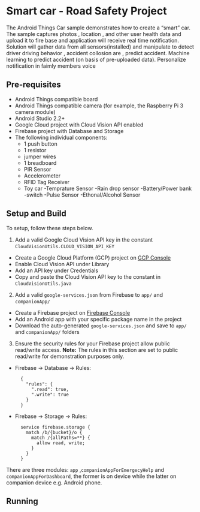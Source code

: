 # Smart car - Road Safety Project

The Android Things Car sample demonstrates how to create a “smart” car.
The sample captures photos , location , and other user health data and upload it to fire base
and application will receive real time notification.
Solution will gather data from all sensors(installed) and manipulate to detect driver driving behavior , accident collosion are , predict accident.
Machine learning to predict accident (on basis of pre-uploaded data).
Personalize notification in faimly members voice  

## Pre-requisites

- Android Things compatible board
- Android Things compatible camera (for example, the Raspberry Pi 3 camera module)
- Android Studio 2.2+
- Google Cloud project with Cloud Vision API enabled
- Firebase project with Database and Storage
- The following individual components:
    - 1 push button
    - 1 resistor
    - jumper wires
    - 1 breadboard
    - PIR Sensor
    - Accelerometer
    - RFID Tag Receiver
    - Toy car
    -Temprature Sensor
    -Rain drop sensor
    -Battery/Power bank
    -switch
    -Pulse Sensor
    -Ethonal/Alcohol Sensor

## Setup and Build

To setup, follow these steps below.

1.  Add a valid Google Cloud Vision API key in the constant `CloudVisionUtils.CLOUD_VISION_API_KEY`
  - Create a Google Cloud Platform (GCP) project on [GCP Console](https://console.cloud.google.com/)
  - Enable Cloud Vision API under Library
  - Add an API key under Credentials
  - Copy and paste the Cloud Vision API key to the constant in `CloudVisionUtils.java`

2.  Add a valid `google-services.json` from Firebase to `app/` and
    `companionApp/`
  - Create a Firebase project on [Firebase Console](https://console.firebase.google.com)
  - Add an Android app with your specific package name in the project
  - Download the auto-generated `google-services.json` and save to `app/` and `companionApp/` folders

3.  Ensure the security rules for your Firebase project allow public read/write
    access. **Note:** The rules in this section are set to public read/write for
    demonstration purposes only.
  - Firebase -> Database -> Rules:

          {
            "rules": {
              ".read": true,
              ".write": true
            }
          }

  - Firebase -> Storage -> Rules:

          service firebase.storage {
            match /b/{bucket}/o {
              match /{allPaths=**} {
                allow read, write;
              }
            }
          }


There are three modules: `app` ,`companionAppForEmergecyHelp` and `companionAppForDashboard`, the former is on device while the latter on
companion device e.g. Android phone.

## Running


